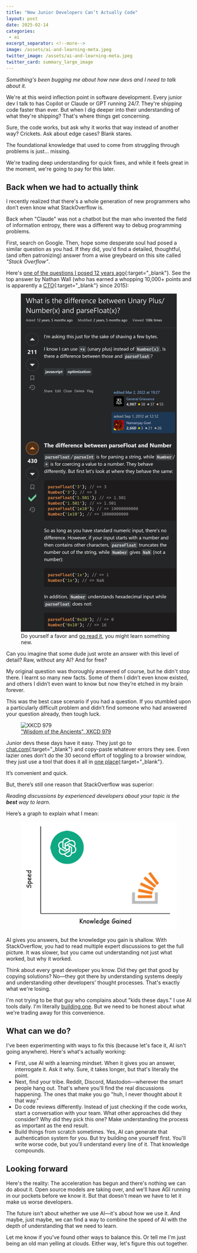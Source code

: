 ```yaml
---
title: "New Junior Developers Can’t Actually Code"
layout: post
date: 2025-02-14
categories:
 - ai
excerpt_separator: <!--more-->
image: /assets/ai-and-learning-meta.jpeg
twitter_image: /assets/ai-and-learning-meta.jpeg
twitter_card: summary_large_image
---
```


*Something's been bugging me about how new devs and I need to talk about it.*

We're at this weird inflection point in software development. Every junior dev I talk to has Copilot or Claude or GPT running 24/7. They're shipping code faster than ever. But when I dig deeper into their understanding of what they're shipping? That's where things get concerning.

Sure, the code works, but ask why it works that way instead of another way? Crickets. Ask about edge cases? Blank stares. 

The foundational knowledge that used to come from struggling through problems is just... missing.

We're trading deep understanding for quick fixes, and while it feels great in the moment, we're going to pay for this later.

<!--more-->

## Back when we had to actually think

I recently realized that there's a whole generation of new programmers who don’t even know what StackOverflow is. 

Back when "Claude" was not a chatbot but the man who invented the field of information entropy, there was a different way to debug programming problems. 

First, search on Google. Then, hope some desperate soul had posed a similar question as you had. If they did, you'd find a detailed, thoughtful, (and often patronizing) answer from a wise greybeard on this site called *"Stack Overflow"*.

Here's [one of the questions I posed 12 years ago](https://stackoverflow.com/questions/12227594/what-is-the-difference-between-unary-plus-numberx-and-parsefloatx){:target="_blank"}. See the top answer by Nathan Wall (who has earned a whopping 10,000+ points and is apparently a [CTO](https://www.stacksource.com/){:target="_blank"} since 2015):

<figure>
<img src="assets/so-qa-12-years.jpg" alt="Stack Overflow question and answer" style="width: 700px;">
<figcaption>
Do yourself a favor and <a href="https://stackoverflow.com/a/13676265/1518029" target="_blank">go read it</a>, you might learn something new.
</figcaption>
</figure>

Can you imagine that some dude just wrote an answer with this level of detail? Raw, without any AI? And for free?

My original question was thoroughly answered of course, but he didn't stop there. I learnt so many new facts. Some of them I didn’t even know existed, and others I didn’t even want to know but now they’re etched in my brain forever.

This was the best case scenario if you had a question. If you stumbled upon a particularly difficult problem and didn’t find someone who had answered your question already, then tough luck. 

<figure>
<img src="https://imgs.xkcd.com/comics/wisdom_of_the_ancients.png" alt="XKCD 979">
<figcaption>
<a href="https://xkcd.com/979/" target="_blank">"Wisdom of the Ancients", XKCD 979</a>
</figcaption>
</figure>

Junior devs these days have it easy. They just go to [chat.com](https://www.youtube.com/watch?v=dQw4w9WgXcQ){:target="_blank"} and copy-paste whatever errors they see. Even lazier ones don’t do the 30 second effort of toggling to a browser window, they just use a tool that does it all in [one place](https://cursor.com){:target="_blank"}. 

It’s convenient and quick.

But, there’s still one reason that StackOverflow was superior:

*Reading discussions by experienced developers about your topic is the **best** way to learn.*

Here’s a graph to explain what I mean:

<figure>
<img src="assets/speed-vs-knowledge.jpg" alt="Speed vs knowledge" style="width: 500px;">
</figure>

AI gives you answers, but the knowledge you gain is shallow. With StackOverflow, you had to read multiple expert discussions to get the full picture. It was slower, but you came out understanding not just what worked, but why it worked.

Think about every great developer you know. Did they get that good by copying solutions? No&mdash;they got there by understanding systems deeply and understanding other developers' thought processes. That's exactly what we're losing.

I'm not trying to be that guy who complains about "kids these days." I use AI tools daily. I'm literally [building one](https://nmn.gl/blog/giga). But we need to be honest about what we're trading away for this convenience.

## What can we do?

I've been experimenting with ways to fix this (because let's face it, AI isn't going anywhere). Here's what's actually working:

* First, use AI with a learning mindset. When it gives you an answer, interrogate it. Ask it why. Sure, it takes longer, but that's literally the point.
* Next, find your tribe. Reddit, Discord, Mastodon&mdash;wherever the smart people hang out. That's where you'll find the real discussions happening. The ones that make you go "huh, I never thought about it that way."
* Do code reviews differently. Instead of just checking if the code works, start a conversation with your team. What other approaches did they consider? Why did they pick this one? Make understanding the process as important as the end result.
* Build things from scratch sometimes. Yes, AI can generate that authentication system for you. But try building one yourself first. You'll write worse code, but you'll understand every line of it. That knowledge compounds.

## Looking forward

Here's the reality: The acceleration has begun and there's nothing we can do about it. Open source models are taking over, and we'll have AGI running in our pockets before we know it. But that doesn't mean we have to let it make us worse developers.

The future isn't about whether we use AI&mdash;it's about how we use it. And maybe, just maybe, we can find a way to combine the speed of AI with the depth of understanding that we need to learn.

Let me know if you've found other ways to balance this. Or tell me I'm just being an old man yelling at clouds. Either way, let's figure this out together.
